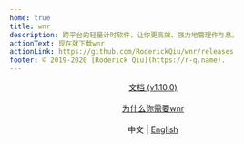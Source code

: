 ```yaml
---
home: true
title: wnr
description: 跨平台的轻量计时软件，让你更高效、强力地管理作与息。
actionText: 现在就下载wnr
actionLink: https://github.com/RoderickQiu/wnr/releases
footer: © 2019-2020 [Roderick Qiu](https://r-q.name).
---
```


<center><a href="./guide/1-basic-usage.html" class="btn btn--secondary">文档 (v1.10.0)</a></center>

<br />

<center><a href="./why-wnr/yes-wnr.html" class="btn btn--third">为什么你需要wnr</a></center>

<br />

<center>中文 | <a href="../">English</a></center>
